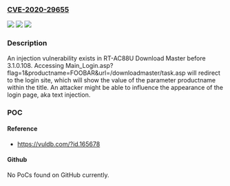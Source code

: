 ### [CVE-2020-29655](https://cve.mitre.org/cgi-bin/cvename.cgi?name=CVE-2020-29655)
![](https://img.shields.io/static/v1?label=Product&message=n%2Fa&color=blue)
![](https://img.shields.io/static/v1?label=Version&message=n%2Fa&color=blue)
![](https://img.shields.io/static/v1?label=Vulnerability&message=n%2Fa&color=brighgreen)

### Description

An injection vulnerability exists in RT-AC88U Download Master before 3.1.0.108. Accessing Main_Login.asp?flag=1&productname=FOOBAR&url=/downloadmaster/task.asp will redirect to the login site, which will show the value of the parameter productname within the title. An attacker might be able to influence the appearance of the login page, aka text injection.

### POC

#### Reference
- https://vuldb.com/?id.165678

#### Github
No PoCs found on GitHub currently.

